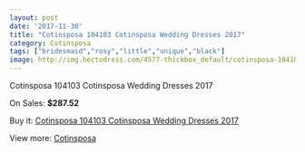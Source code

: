 ```yaml
---
layout: post
date: '2017-11-30'
title: "Cotinsposa 104103 Cotinsposa Wedding Dresses 2017"
category: Cotinsposa
tags: ["bridesmaid","rosy","little","unique","black"]
image: http://img.hectodress.com/4577-thickbox_default/cotinsposa-104103-cotinsposa-wedding-dresses-2013.jpg
---
```

Cotinsposa 104103 Cotinsposa Wedding Dresses 2017

On Sales: **$287.52**
<a href="https://www.hectodress.com/cotinsposa/2317-cotinsposa-104103-cotinsposa-wedding-dresses-2013.html"><amp-img layout="responsive" width="600" height="600" src="//img.hectodress.com/4577-thickbox_default/cotinsposa-104103-cotinsposa-wedding-dresses-2013.jpg" alt="Cotinsposa 104103 Cotinsposa Wedding Dresses 2017 0" /></a>
<a href="https://www.hectodress.com/cotinsposa/2317-cotinsposa-104103-cotinsposa-wedding-dresses-2013.html"><amp-img layout="responsive" width="600" height="600" src="//img.hectodress.com/4578-thickbox_default/cotinsposa-104103-cotinsposa-wedding-dresses-2013.jpg" alt="Cotinsposa 104103 Cotinsposa Wedding Dresses 2017 1" /></a>

Buy it: [Cotinsposa 104103 Cotinsposa Wedding Dresses 2017](https://www.hectodress.com/cotinsposa/2317-cotinsposa-104103-cotinsposa-wedding-dresses-2013.html "Cotinsposa 104103 Cotinsposa Wedding Dresses 2017")

View more: [Cotinsposa](https://www.hectodress.com/39-cotinsposa "Cotinsposa")